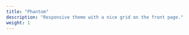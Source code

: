 ```yaml
---
title: "Phantom"
description: "Responsive theme with a nice grid on the front page."
weight: 1
---
```


